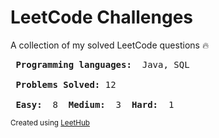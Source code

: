 # LeetCode Challenges
A collection of my solved LeetCode questions :fire: 
<pre>
<strong> Programming languages: </strong> Java, SQL 

<strong> Problems Solved:</strong> 12

<strong> Easy: </strong> 8 <strong> Medium: </strong> 3 <strong> Hard: </strong> 1 
</pre>
<small> Created using [LeetHub](https://github.com/QasimWani/LeetHub) </small>
